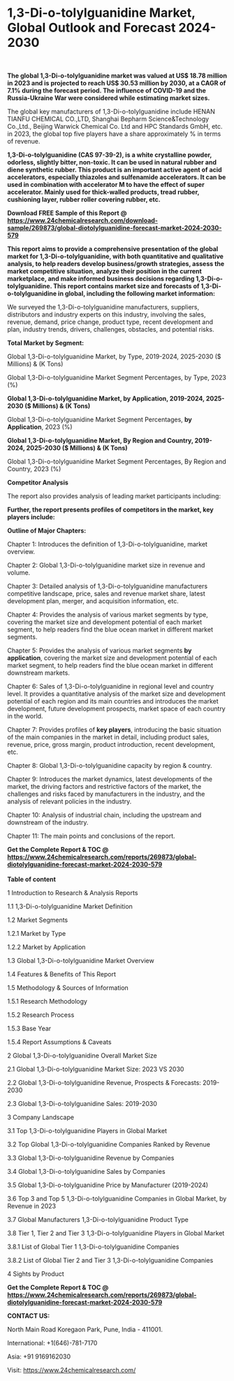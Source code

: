 <h1>1,3-Di-o-tolylguanidine Market, Global Outlook and Forecast 2024-2030</h1><br/><p><strong>The global 1,3-Di-o-tolylguanidine market was valued at US$ 18.78 million in 2023 and is projected to reach US$ 30.53 million by 2030, at a <strong>CAGR</strong> of 7.1% during the forecast period. The influence of COVID-19 and the Russia-Ukraine War were considered while estimating market sizes.</strong></p><p>The global key manufacturers of 1,3-Di-o-tolylguanidine include HENAN TIANFU CHEMICAL CO.,LTD, Shanghai Bepharm Science&Technology Co.,Ltd., Beijing Warwick Chemical Co. Ltd and HPC Standards GmbH, etc. in 2023, the global top five players have a share approximately % in terms of revenue.</p><p><strong>1,3-Di-o-tolylguanidine (CAS 97-39-2), is a white crystalline powder, odorless, slightly bitter, non-toxic. It can be used in natural rubber and diene synthetic rubber. This product is an important active agent of acid accelerators, especially thiazoles and sulfenamide accelerators. It can be used in combination with accelerator M to have the effect of super accelerator. Mainly used for thick-walled products, tread rubber, cushioning layer, rubber roller covering rubber, etc.</strong></p><div><b>Download FREE Sample of this Report @ <a href="https://www.24chemicalresearch.com/download-sample/269873/global-diotolylguanidine-forecast-market-2024-2030-579">https://www.24chemicalresearch.com/download-sample/269873/global-diotolylguanidine-forecast-market-2024-2030-579</a></b></div><p>
 
 <strong>This report aims to provide a comprehensive presentation of the global market for 1,3-Di-o-tolylguanidine, with both quantitative and qualitative analysis, to help readers develop business/growth strategies, assess the market competitive situation, analyze their position in the current marketplace, and make informed business decisions regarding 1,3-Di-o-tolylguanidine. This report contains market size and forecasts of 1,3-Di-o-tolylguanidine in global, including the following market information:</strong></p><p>We surveyed the 1,3-Di-o-tolylguanidine manufacturers, suppliers, distributors and industry experts on this industry, involving the sales, revenue, demand, price change, product type, recent development and plan, industry trends, drivers, challenges, obstacles, and potential risks.</p><p><strong>Total Market by Segment:</strong></p><p>Global 1,3-Di-o-tolylguanidine Market, by Type, 2019-2024, 2025-2030 ($ Millions) & (K Tons)</p><p>Global 1,3-Di-o-tolylguanidine Market Segment Percentages, by Type, 2023 (%)</p><p><strong>Global 1,3-Di-o-tolylguanidine Market, <strong>by Application</strong>, 2019-2024, 2025-2030 ($ Millions) & (K Tons)</strong></p><p>Global 1,3-Di-o-tolylguanidine Market Segment Percentages, <strong>by Application</strong>, 2023 (%)</p><p><strong>Global 1,3-Di-o-tolylguanidine Market, By Region and Country, 2019-2024, 2025-2030 ($ Millions) & (K Tons)</strong></p><p>Global 1,3-Di-o-tolylguanidine Market Segment Percentages, By Region and Country, 2023 (%)</p><p><strong>Competitor Analysis</strong></p><p>The report also provides analysis of leading market participants including:</p><p><strong>Further, the report presents profiles of competitors in the market, <strong>key players</strong> include:</strong></p><p><strong>Outline of Major Chapters:</strong></p><p>Chapter 1: Introduces the definition of 1,3-Di-o-tolylguanidine, market overview.</p><p>Chapter 2: Global 1,3-Di-o-tolylguanidine market size in revenue and volume.</p><p>Chapter 3: Detailed analysis of 1,3-Di-o-tolylguanidine manufacturers competitive landscape, price, sales and revenue market share, latest development plan, merger, and acquisition information, etc.</p><p>Chapter 4: Provides the analysis of various market segments by type, covering the market size and development potential of each market segment, to help readers find the blue ocean market in different market segments.</p><p>Chapter 5: Provides the analysis of various market segments <strong>by application</strong>, covering the market size and development potential of each market segment, to help readers find the blue ocean market in different downstream markets.</p><p>Chapter 6: Sales of 1,3-Di-o-tolylguanidine in regional level and country level. It provides a quantitative analysis of the market size and development potential of each region and its main countries and introduces the market development, future development prospects, market space of each country in the world.</p><p>Chapter 7: Provides profiles of <strong>key players</strong>, introducing the basic situation of the main companies in the market in detail, including product sales, revenue, price, gross margin, product introduction, recent development, etc.</p><p>Chapter 8: Global 1,3-Di-o-tolylguanidine capacity by region & country.</p><p>Chapter 9: Introduces the market dynamics, latest developments of the market, the driving factors and restrictive factors of the market, the challenges and risks faced by manufacturers in the industry, and the analysis of relevant policies in the industry.</p><p>Chapter 10: Analysis of industrial chain, including the upstream and downstream of the industry.</p><p>Chapter 11: The main points and conclusions of the report.</p><div><b>Get the Complete Report & TOC @ <a href="https://www.24chemicalresearch.com/reports/269873/global-diotolylguanidine-forecast-market-2024-2030-579">https://www.24chemicalresearch.com/reports/269873/global-diotolylguanidine-forecast-market-2024-2030-579</a></b></div><br><b>Table of content</b><p>1 Introduction to Research & Analysis Reports<br />
 
  1.1 1,3-Di-o-tolylguanidine Market Definition<br />
 
  1.2 Market Segments<br />
 
  1.2.1 Market by Type<br />
 
  1.2.2 Market by Application<br />
 
  1.3 Global 1,3-Di-o-tolylguanidine Market Overview<br />
 
  1.4 Features & Benefits of This Report<br />
 
  1.5 Methodology & Sources of Information<br />
 
  1.5.1 Research Methodology<br />
 
  1.5.2 Research Process<br />
 
  1.5.3 Base Year<br />
 
  1.5.4 Report Assumptions & Caveats<br />
 
 2 Global 1,3-Di-o-tolylguanidine Overall Market Size<br />
 
  2.1 Global 1,3-Di-o-tolylguanidine Market Size: 2023 VS 2030<br />
 
  2.2 Global 1,3-Di-o-tolylguanidine Revenue, Prospects & Forecasts: 2019-2030<br />
 
  2.3 Global 1,3-Di-o-tolylguanidine Sales: 2019-2030<br />
 
 3 Company Landscape<br />
 
  3.1 Top 1,3-Di-o-tolylguanidine Players in Global Market<br />
 
  3.2 Top Global 1,3-Di-o-tolylguanidine Companies Ranked by Revenue<br />
 
  3.3 Global 1,3-Di-o-tolylguanidine Revenue by Companies<br />
 
  3.4 Global 1,3-Di-o-tolylguanidine Sales by Companies<br />
 
  3.5 Global 1,3-Di-o-tolylguanidine Price by Manufacturer (2019-2024)<br />
 
  3.6 Top 3 and Top 5 1,3-Di-o-tolylguanidine Companies in Global Market, by Revenue in 2023<br />
 
  3.7 Global Manufacturers 1,3-Di-o-tolylguanidine Product Type<br />
 
  3.8 Tier 1, Tier 2 and Tier 3 1,3-Di-o-tolylguanidine Players in Global Market<br />
 
  3.8.1 List of Global Tier 1 1,3-Di-o-tolylguanidine Companies<br />
 
  3.8.2 List of Global Tier 2 and Tier 3 1,3-Di-o-tolylguanidine Companies<br />
 
 4 Sights by Product<br><div><b>Get the Complete Report & TOC @ <a href="https://www.24chemicalresearch.com/reports/269873/global-diotolylguanidine-forecast-market-2024-2030-579">https://www.24chemicalresearch.com/reports/269873/global-diotolylguanidine-forecast-market-2024-2030-579</a></b></div></p>
 
 <b>CONTACT US:</b><br>
 
 North Main Road Koregaon Park, Pune, India - 411001.<br/>
 
 International: +1(646)-781-7170<br/>
 
 Asia: +91 9169162030<br/>
 
 Visit: <a href="https://www.24chemicalresearch.com/">https://www.24chemicalresearch.com/</a>
 
 <br>
